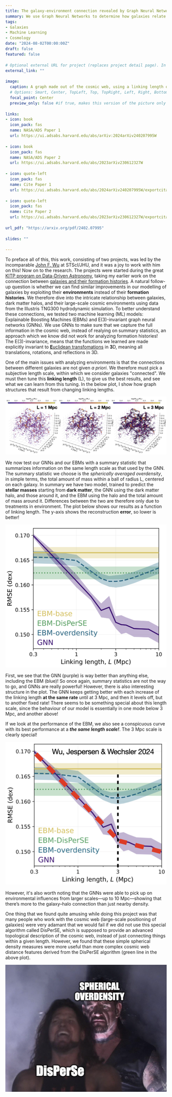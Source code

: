 ```yaml
---
title: The galaxy-environment connection revealed by Graph Neural Networks
summary: We use Graph Neural Networks to determine how galaxies relate to their environments, and determine a special neighbourhood length scale which shape galaxies the most.
tags:
- Galaxies
- Machine Learning
- Cosmology
date: "2024-08-02T00:00:00Z"
draft: false
featured: false

# Optional external URL for project (replaces project detail page). In general do not use this, this is where clicking on the article will redirect you
external_link: ""

image:
  caption: A graph made out of the cosmic web, using a linking length of 3 Mpc
  # Options: Smart, Center, TopLeft, Top, TopRight, Left, Right, BottomLeft, Bottom, BottomRight
  focal_point: Center
  preview_only: false #if true, makes this version of the picture only be part of the preview, which is good for weirdly sized pictures

links:
- icon: book
  icon_pack: fas
  name: NASA/ADS Paper 1
  url: https://ui.adsabs.harvard.edu/abs/arXiv:2024arXiv240207995W

- icon: book
  icon_pack: fas
  name: NASA/ADS Paper 2
  url: https://ui.adsabs.harvard.edu/abs/2023arXiv230612327W

- icon: quote-left
  icon_pack: fas
  name: Cite Paper 1
  url: https://ui.adsabs.harvard.edu/abs/2024arXiv240207995W/exportcitation

- icon: quote-left
  icon_pack: fas
  name: Cite Paper 2
  url: https://ui.adsabs.harvard.edu/abs/2023arXiv230612327W/exportcitation

url_pdf: "https://arxiv.org/pdf/2402.07995"

slides: ""

---
```


To preface all of this, this work, consisting of two projects, was led by the incomparable [John F. Wu](https://jwuphysics.github.io/) at STScI/JHU, and it was a joy to work with him on this! Now on to the research.
The projects were started during the great [KITP program on Data-Driven Astronomy](https://datadrivengalaxyevolution.github.io/), taking my earlier work on the connection between [galaxies and their formation histories](https://astrockragh.github.io/project/mangrove/). A natural follow-up question is whether we can find similar improvements in our modelling of galaxies by exploiting their **environments** instead of their **formation histories**. We therefore dive into the intricate relationship between galaxies, dark matter halos, and their large-scale cosmic environments using data from the Illustris TNG300 hydrodynamic simulation. To better understand these connections, we tested two machine learning (ML) models: Explainable Boosting Machines (EBMs) and E(3)-invariant graph neural networks (GNNs). We use GNNs to make sure that we capture the full information in the cosmic web, instead of realying on summary statistics, an approach which we know did not work for analyzing formation histories! The E(3)-invariance, means that the functions we learned are made explicitly invariant to [**E**uclidean transfomations](https://en.wikipedia.org/wiki/Euclidean_group) in **3**D, meaning all translations, rotations, and reflections in 3D.

One of the main issues with analyzing environments is that the connections between different galaxies are not given _a priori_. We therefore must pick a subjective length scale, within which we consider galaxies "connected". We must then tune this **linking length** (L), to give us the best results, and see what we can learn from this tuning. In the below plot, I show how graph structures that result from changing linking lengths.

![Changing the linking length means more connections](changing_linking_length.png)

We now test our GNNs and our EBMs with a summary statistic that summarizes information on the same length scale as that used by the GNN. The summary statistic we choose is the _spherically averaged overdensity_, in simple terms, the total amount of mass within a ball of radius L, centered on each galaxy. In summary we have two model, trained to predict the **stellar masses** starting from **dark matter**, the GNN using the dark matter halo, and those around it, and the EBM using the halo and the total amount of mass around it. Differences between the two are therefore only due to treatments in environment. The plot below shows our results as a function of linking length. The y-axis shows the reconstruction **error**, so lower is better!

![Changing the linking length means better performace](error_length.png)

First, we see that the GNN (purple) is way better than anything else, including the EBM (blue)! So once again, summary statistics are not the way to go, and GNNs are really powerful! However, there is also interesting structure in the plot. The GNN keeps getting better with each increase of the linking length **at the same rate** until at 3 Mpc, and then it levels off, but to another fixed rate! There seems to be something special about this length scale, since the behaviour of our model is essentially in one mode below 3 Mpc, and another above! 

If we look at the performance of the EBM, we also see a conspicuous curve with its best performance at a ***the same length scale!***. The 3 Mpc scale is clearly special!

![There is a special environment length scale](error_length_annotate.png)

However, it's also worth noting that the GNNs were able to pick up on environmental influences from larger scales—up to 10 Mpc—showing that there’s more to the galaxy–halo connection than just nearby density.

One thing that we found quite amusing while doing this project was that many people who work with the cosmic web (large-scale positioning of galaxies) were very adamant that we would fail if we did not use this special algorithm called DisPerSE, which is supposed to provide an advanced topological description of the cosmic web, instead of just connecting things within a given length. However, we found that these simple spherical density measures were more useful than more complex cosmic web distance features derived from the DisPerSE algorithm (green line in the above plot).


![Disperse is not worth much](disperse_meme.png)